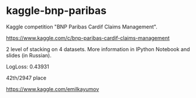 # kaggle-bnp-paribas

Kaggle competition "BNP Paribas Cardif Claims Management".

https://www.kaggle.com/c/bnp-paribas-cardif-claims-management

2 level of stacking on 4 datasets. More information in IPython Notebook and slides (in Russian).


LogLoss: 0.43931

42th/2947 place

https://www.kaggle.com/emilkayumov
